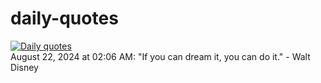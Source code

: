 # daily-quotes
[![Daily quotes](https://github.com/ceepu8/daily-quotes/actions/workflows/daily-quote.yml/badge.svg)](https://github.com/ceepu8/daily-quotes/actions/workflows/daily-quote.yml)<br/>
August 22, 2024 at 02:06 AM: "If you can dream it, you can do it." - Walt Disney
